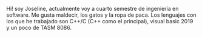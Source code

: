 Hi! soy Joseline, actualmente voy a cuarto semestre de ingeniería en software.
Me gusta maldecir, los gatos y la ropa de paca. 
Los lenguajes con los que he trabajado son C++/C (C++ como el principal), visual basic 2019 y un poco de TASM 8086.

<!---
JossUrquidy/JossUrquidy is a ✨ special ✨ repository because its `README.md` (this file) appears on your GitHub profile.
You can click the Preview link to take a look at your changes.
--->
